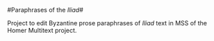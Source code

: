 #Paraphrases of the *Iliad*#

Project to edit Byzantine prose paraphrases of *Iliad* text in MSS of the Homer Multitext project.
